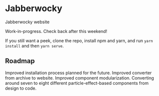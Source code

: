 # Jabberwocky

Jabberwocky website

Work-in-progress. Check back after this weekend!

If you still want a peek, clone the repo, install npm and yarn, and run `yarn install` and then `yarn serve`. 

## Roadmap

Improved installation process planned for the future.
Improved converter from archive to website.
Improved component modularization.
Converting around seven to eight different particle-effect-based components from design to code.
